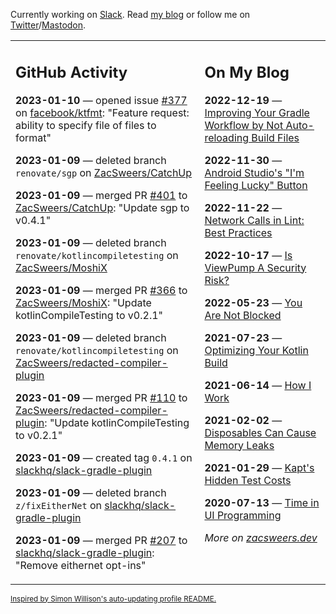 Currently working on [Slack](https://slack.com/). Read [my blog](https://zacsweers.dev/) or follow me on [Twitter](https://twitter.com/ZacSweers)/[Mastodon](https://hachyderm.io/@ZacSweers).

<table><tr><td valign="top" width="60%">

## GitHub Activity
<!-- githubActivity starts -->
**2023-01-10** — opened issue [#377](https://github.com/facebook/ktfmt/issues/377) on [facebook/ktfmt](https://github.com/facebook/ktfmt): "Feature request: ability to specify file of files to format"

**2023-01-09** — deleted branch `renovate/sgp` on [ZacSweers/CatchUp](https://github.com/ZacSweers/CatchUp)

**2023-01-09** — merged PR [#401](https://github.com/ZacSweers/CatchUp/pull/401) to [ZacSweers/CatchUp](https://github.com/ZacSweers/CatchUp): "Update sgp to v0.4.1"

**2023-01-09** — deleted branch `renovate/kotlincompiletesting` on [ZacSweers/MoshiX](https://github.com/ZacSweers/MoshiX)

**2023-01-09** — merged PR [#366](https://github.com/ZacSweers/MoshiX/pull/366) to [ZacSweers/MoshiX](https://github.com/ZacSweers/MoshiX): "Update kotlinCompileTesting to v0.2.1"

**2023-01-09** — deleted branch `renovate/kotlincompiletesting` on [ZacSweers/redacted-compiler-plugin](https://github.com/ZacSweers/redacted-compiler-plugin)

**2023-01-09** — merged PR [#110](https://github.com/ZacSweers/redacted-compiler-plugin/pull/110) to [ZacSweers/redacted-compiler-plugin](https://github.com/ZacSweers/redacted-compiler-plugin): "Update kotlinCompileTesting to v0.2.1"

**2023-01-09** — created tag `0.4.1` on [slackhq/slack-gradle-plugin](https://github.com/slackhq/slack-gradle-plugin)

**2023-01-09** — deleted branch `z/fixEitherNet` on [slackhq/slack-gradle-plugin](https://github.com/slackhq/slack-gradle-plugin)

**2023-01-09** — merged PR [#207](https://github.com/slackhq/slack-gradle-plugin/pull/207) to [slackhq/slack-gradle-plugin](https://github.com/slackhq/slack-gradle-plugin): "Remove eithernet opt-ins"
<!-- githubActivity ends -->
</td><td valign="top" width="40%">

## On My Blog
<!-- blog starts -->
**2022-12-19** — [Improving Your Gradle Workflow by Not Auto-reloading Build Files](https://www.zacsweers.dev/improving-your-workflow-by-not-auto-reloading-build-files/)

**2022-11-30** — [Android Studio's "I'm Feeling Lucky" Button](https://www.zacsweers.dev/android-studios-im-feeling-lucky-button/)

**2022-11-22** — [Network Calls in Lint: Best Practices](https://www.zacsweers.dev/network-calls-in-lint-best-practices/)

**2022-10-17** — [Is ViewPump A Security Risk?](https://www.zacsweers.dev/is-viewpump-a-security-risk/)

**2022-05-23** — [You Are Not Blocked](https://www.zacsweers.dev/you-are-not-blocked/)

**2021-07-23** — [Optimizing Your Kotlin Build](https://www.zacsweers.dev/optimizing-your-kotlin-build/)

**2021-06-14** — [How I Work](https://www.zacsweers.dev/how-i-work/)

**2021-02-02** — [Disposables Can Cause Memory Leaks](https://www.zacsweers.dev/disposables-can-cause-memory-leaks/)

**2021-01-29** — [Kapt's Hidden Test Costs](https://www.zacsweers.dev/kapts-hidden-test-costs/)

**2020-07-13** — [Time in UI Programming](https://www.zacsweers.dev/time-in-ui/)
<!-- blog ends -->
_More on [zacsweers.dev](https://zacsweers.dev/)_
</td></tr></table>

<sub><a href="https://simonwillison.net/2020/Jul/10/self-updating-profile-readme/">Inspired by Simon Willison's auto-updating profile README.</a></sub>
